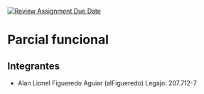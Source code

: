 [![Review Assignment Due Date](https://classroom.github.com/assets/deadline-readme-button-24ddc0f5d75046c5622901739e7c5dd533143b0c8e959d652212380cedb1ea36.svg)](https://classroom.github.com/a/AyEVwOIm)
# Parcial funcional

## Integrantes

- Alan Lionel Figueredo Aguiar (alFigueredo) Legajo: 207.712-7
